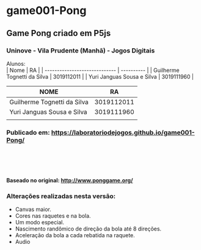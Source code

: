 # game001-Pong
## Game Pong criado em P5js

### Uninove - Vila Prudente (Manhã) - Jogos Digitais<br>

Alunos: <br>
|            Nome               |     RA     |
| ----------------------------- | ---------- |
| Guilherme Tognetti da Silva   | 3019112011 |
| Yuri Janguas Sousa e Silva    | 3019111960 |    

| NOME                        | RA         |
|-----------------------------|------------|
| Guilherme Tognetti da Silva | 3019112011 |
| Yuri Janguas Sousa e Silva  | 3019111960 |
|                             |            |
      

### Publicado em: https://laboratoriodejogos.github.io/game001-Pong/
<br>
<br>
<br>



#### Baseado no original:  http://www.ponggame.org/
### Alterações realizadas nesta versão:
- Canvas maior.
- Cores nas raquetes e na bola.
- Um modo especial.
- Nascimento randômico de direção da bola até 8 direções.
- Aceleração da bola a cada rebatida na raquete.
- Audio
